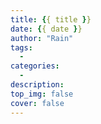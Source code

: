 ```yaml
---
title: {{ title }}
date: {{ date }}
author: "Rain"
tags: 
  - 
categories:
  - 
description:
top_img: false
cover: false
---
```

